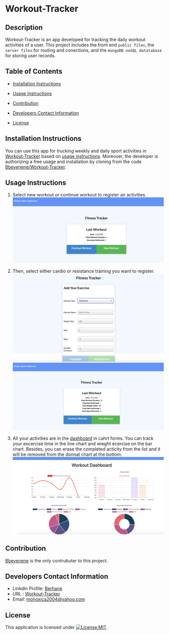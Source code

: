 # Workout-Tracker

## Description
   Workout-Tracker is an app developed for tracking the daily workout activities of a user. This project includes the front end `public files`, the `server files` for routing and conections, and the `mongoDB noSQL datatabase` for storing user records.
   ## Table of Contents
   * [Installation Instructions](#installation-instructions)
   
   * [Usage Instructions](#usage-instructions)
   
   * [Contribution](#Contribution)
   
   * [Developers Contact Information](#Developers-Contact-Information)
     
  * [License](#license)

   ## Installation Instructions
  You can use this app for trucking weekly and daily sport activities in [Workout-Tracker](https://dry-falls-25683.herokuapp.com/) based on [usage instructions](#usage-instructions). Moreover, the developer is authorizing a free usage and installation by cloning from the code [Bbeyenene/Workout-Tracker](https://github.com/Bbeyenene/Workout-Tracker).
   ## Usage Instructions
   1. Select new workout or continue workout to register an activities. 
      ![Workout-Tracker](public/Images/first-p.png)

   2. Then, select either cardio or resistance training you want to register.
      ![Workout-Tracker](public/Images/r-t.png)
      ![Workout-Tracker](public/Images/f-t.png)

   3. All your activities are in the [dashboard](https://dry-falls-25683.herokuapp.com/stats) in cahrt forms. You can track your excercise time in the line chart and wieght ecercise on the bar chart. Besides, you can erase the completed acticity from the list and it will be removed from the donnat chart at the bottom.
   ![Workout-Tracker](public/Images/wt-db.png)

   ## Contribution
   [Bbeyenene](https://github.com/Bbeyenene) is the only contrubuter to this project.
   
   ## Developers Contact Information
   * LinkdIn Profile: [Berhane](https://www.linkedin.com/in/berhane-beyene/)
   * URL : [Workout-Tracker](https://dry-falls-25683.herokuapp.com/) 
   * Email: monoxica2004@yahoo.com
   ## License
   This application is licensed under [![License:MIT](https://img.shields.io/badge/License-ISC-yellow.svg)](https://opensource.org/licenses/ISC).
